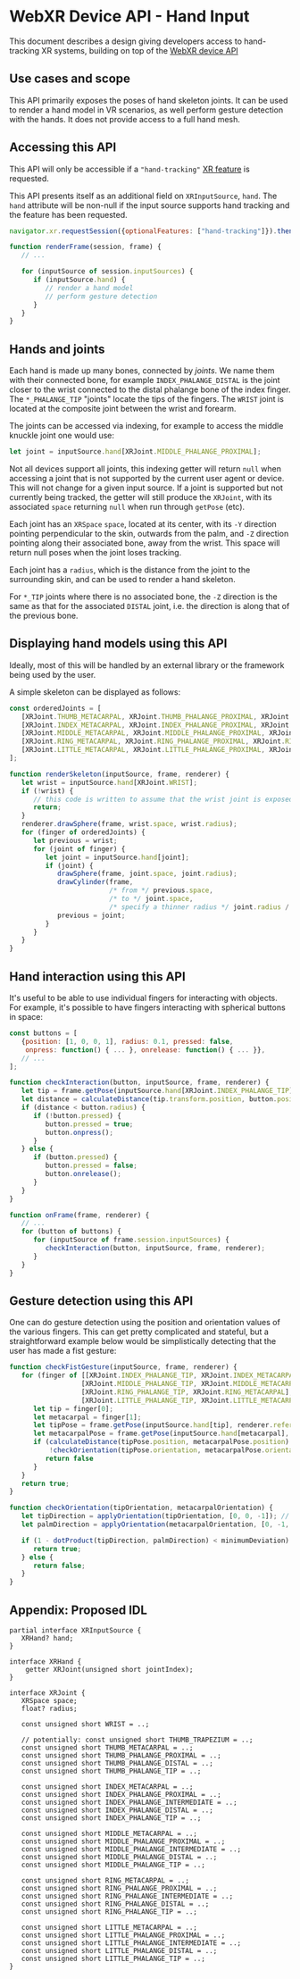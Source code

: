 # WebXR Device API - Hand Input

This document describes a design giving developers access to hand-tracking XR systems, building on top of the [WebXR device API](https://immersive-web.github.io/webxr/)

## Use cases and scope

This API primarily exposes the poses of hand skeleton joints. It can be used to render a hand model in VR scenarios, as well perform gesture detection with the hands. It does not provide access to a full hand mesh.

## Accessing this API

This API will only be accessible if a `"hand-tracking"` [XR feature](https://immersive-web.github.io/webxr/#feature-dependencies) is requested.

This API presents itself as an additional field on `XRInputSource`, `hand`. The `hand` attribute will be non-null if the input source supports hand tracking and the feature has been requested.

```js
navigator.xr.requestSession({optionalFeatures: ["hand-tracking"]}).then(...);

function renderFrame(session, frame) {
   // ...

   for (inputSource of session.inputSources) {
      if (inputSource.hand) {
         // render a hand model
         // perform gesture detection
      }
   }
}


```

## Hands and joints

Each hand is made up many bones, connected by _joints_. We name them with their connected bone, for example `INDEX_PHALANGE_DISTAL` is the joint closer to the wrist connected to the distal phalange bone of the index finger. The `*_PHALANGE_TIP` "joints" locate the tips of the fingers. The `WRIST` joint is located at the composite joint between the wrist and forearm.

The joints can be accessed via indexing, for example to access the middle knuckle joint one would use:

```js
let joint = inputSource.hand[XRJoint.MIDDLE_PHALANGE_PROXIMAL];
```

Not all devices support all joints, this indexing getter will return `null` when accessing a joint that is not supported by the current user agent or device. This will not change for a given input source. If a joint is supported but not currently being tracked, the getter will still produce the `XRJoint`, with its associated `space` returning `null` when run through `getPose` (etc).

Each joint has an `XRSpace` `space`, located at its center, with its `-Y` direction pointing perpendicular to the skin, outwards from the palm, and `-Z` direction pointing along their associated bone, away from the wrist. This space will return null poses when the joint loses tracking.

Each joint has a `radius`, which is the distance from the joint to the surrounding skin, and can be used to render a hand skeleton.

For `*_TIP` joints where there is no associated bone, the `-Z` direction is the same as that for the associated `DISTAL` joint, i.e. the direction is along that of the previous bone.

## Displaying hand models using this API

Ideally, most of this will be handled by an external library or the framework being used by the user.

A simple skeleton can be displayed as follows:

```js
const orderedJoints = [
   [XRJoint.THUMB_METACARPAL, XRJoint.THUMB_PHALANGE_PROXIMAL, XRJoint.THUMB_PHALANGE_DISTAL, XRJoint.THUMB_PHALANGE_TIP],
   [XRJoint.INDEX_METACARPAL, XRJoint.INDEX_PHALANGE_PROXIMAL, XRJoint.INDEX_PHALANGE_INTERMEDIATE, XRJoint.INDEX_PHALANGE_DISTAL, XRJoint.INDEX_PHALANGE_TIP]
   [XRJoint.MIDDLE_METACARPAL, XRJoint.MIDDLE_PHALANGE_PROXIMAL, XRJoint.MIDDLE_PHALANGE_INTERMEDIATE, XRJoint.MIDDLE_PHALANGE_DISTAL, XRJoint.MIDDLE_PHALANGE_TIP]
   [XRJoint.RING_METACARPAL, XRJoint.RING_PHALANGE_PROXIMAL, XRJoint.RING_PHALANGE_INTERMEDIATE, XRJoint.RING_PHALANGE_DISTAL, XRJoint.RING_PHALANGE_TIP]
   [XRJoint.LITTLE_METACARPAL, XRJoint.LITTLE_PHALANGE_PROXIMAL, XRJoint.LITTLE_PHALANGE_INTERMEDIATE, XRJoint.LITTLE_PHALANGE_DISTAL, XRJoint.LITTLE_PHALANGE_TIP]
];

function renderSkeleton(inputSource, frame, renderer) {
   let wrist = inputSource.hand[XRJoint.WRIST];
   if (!wrist) {
      // this code is written to assume that the wrist joint is exposed
      return;
   }
   renderer.drawSphere(frame, wrist.space, wrist.radius);
   for (finger of orderedJoints) {
      let previous = wrist;
      for (joint of finger) {
         let joint = inputSource.hand[joint];
         if (joint) {
            drawSphere(frame, joint.space, joint.radius);
            drawCylinder(frame,
                         /* from */ previous.space,
                         /* to */ joint.space,
                         /* specify a thinner radius */ joint.radius / 3);
            previous = joint;
         }
      }
   }
}
```

## Hand interaction using this API

It's useful to be able to use individual fingers for interacting with objects. For example, it's possible to have fingers interacting with spherical buttons in space:

```js
const buttons = [
   {position: [1, 0, 0, 1], radius: 0.1, pressed: false,
    onpress: function() { ... }, onrelease: function() { ... }},
   // ...  
];

function checkInteraction(button, inputSource, frame, renderer) {
   let tip = frame.getPose(inputSource.hand[XRJoint.INDEX_PHALANGE_TIP], renderer.referenceSpace);
   let distance = calculateDistance(tip.transform.position, button.position);
   if (distance < button.radius) {
      if (!button.pressed) {
         button.pressed = true;
         button.onpress();
      }
   } else {
      if (button.pressed) {
         button.pressed = false;
         button.onrelease();
      }
   }
}

function onFrame(frame, renderer) {
   // ...
   for (button of buttons) {
      for (inputSource of frame.session.inputSources) {
         checkInteraction(button, inputSource, frame, renderer);
      }
   }
}

```

## Gesture detection using this API

One can do gesture detection using the position and orientation values of the various fingers. This can get pretty complicated and stateful, but a straightforward example below would be simplistically detecting that the user has made a fist gesture:

```js
function checkFistGesture(inputSource, frame, renderer) {
   for (finger of [[XRJoint.INDEX_PHALANGE_TIP, XRJoint.INDEX_METACARPAL],
                  [XRJoint.MIDDLE_PHALANGE_TIP, XRJoint.MIDDLE_METACARPAL],
                  [XRJoint.RING_PHALANGE_TIP, XRJoint.RING_METACARPAL],
                  [XRJoint.LITTLE_PHALANGE_TIP, XRJoint.LITTLE_METACARPAL]]) {
      let tip = finger[0];
      let metacarpal = finger[1];
      let tipPose = frame.getPose(inputSource.hand[tip], renderer.referenceSpace);
      let metacarpalPose = frame.getPose(inputSource.hand[metacarpal], renderer.referenceSpace)
      if (calculateDistance(tipPose.position, metacarpalPose.position) > minimumDistance ||
          !checkOrientation(tipPose.orientation, metacarpalPose.orientation)) {
         return false
      }
   }
   return true;
}

function checkOrientation(tipOrientation, metacarpalOrientation) {
   let tipDirection = applyOrientation(tipOrientation, [0, 0, -1]); // -Z axis of tip
   let palmDirection = applyOrientation(metacarpalOrientation, [0, -1, 0]) // -Y axis of metacarpal

   if (1 - dotProduct(tipDirection, palmDirection) < minimumDeviation) {
      return true;
   } else {
      return false;
   }
}
```

## Appendix: Proposed IDL

```webidl
partial interface XRInputSource {
   XRHand? hand;
}

interface XRHand {
    getter XRJoint(unsigned short jointIndex);
}

interface XRJoint {
   XRSpace space;
   float? radius;
   
   const unsigned short WRIST = ..;

   // potentially: const unsigned short THUMB_TRAPEZIUM = ..;
   const unsigned short THUMB_METACARPAL = ..;
   const unsigned short THUMB_PHALANGE_PROXIMAL = ..;
   const unsigned short THUMB_PHALANGE_DISTAL = ..;
   const unsigned short THUMB_PHALANGE_TIP = ..;

   const unsigned short INDEX_METACARPAL = ..;
   const unsigned short INDEX_PHALANGE_PROXIMAL = ..;
   const unsigned short INDEX_PHALANGE_INTERMEDIATE = ..;
   const unsigned short INDEX_PHALANGE_DISTAL = ..;
   const unsigned short INDEX_PHALANGE_TIP = ..;

   const unsigned short MIDDLE_METACARPAL = ..;
   const unsigned short MIDDLE_PHALANGE_PROXIMAL = ..;
   const unsigned short MIDDLE_PHALANGE_INTERMEDIATE = ..;
   const unsigned short MIDDLE_PHALANGE_DISTAL = ..;
   const unsigned short MIDDLE_PHALANGE_TIP = ..;

   const unsigned short RING_METACARPAL = ..;
   const unsigned short RING_PHALANGE_PROXIMAL = ..;
   const unsigned short RING_PHALANGE_INTERMEDIATE = ..;
   const unsigned short RING_PHALANGE_DISTAL = ..;
   const unsigned short RING_PHALANGE_TIP = ..;

   const unsigned short LITTLE_METACARPAL = ..;
   const unsigned short LITTLE_PHALANGE_PROXIMAL = ..;
   const unsigned short LITTLE_PHALANGE_INTERMEDIATE = ..;
   const unsigned short LITTLE_PHALANGE_DISTAL = ..;
   const unsigned short LITTLE_PHALANGE_TIP = ..;
}
```